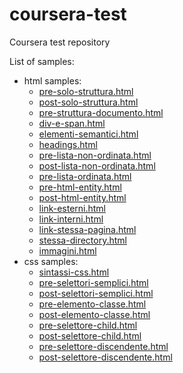 # coursera-test
Coursera test repository

List of samples:
 - html samples:
    - [pre-solo-struttura.html](http://simotae14.github.io/coursera-test/esempi_lezioni/lezione01/pre-solo-struttura)
    - [post-solo-struttura.html](http://simotae14.github.io/coursera-test/esempi_lezioni/lezione01/post-solo-struttura)
    - [pre-struttura-documento.html](http://simotae14.github.io/coursera-test/esempi_lezioni/lezione04/pre-struttura-documento)
    - [div-e-span.html](http://simotae14.github.io/coursera-test/esempi_lezioni/lezione05/div-e-span)
    - [elementi-semantici.html](http://simotae14.github.io/coursera-test/esempi_lezioni/lezione06/elementi-semantici)
    - [headings.html](http://simotae14.github.io/coursera-test/esempi_lezioni/lezione06/headings)
    - [pre-lista-non-ordinata.html](http://simotae14.github.io/coursera-test/esempi_lezioni/lezione07/pre-lista-non-ordinata)
    - [post-lista-non-ordinata.html](http://simotae14.github.io/coursera-test/esempi_lezioni/lezione07/post-lista-non-ordinata)
    - [pre-lista-ordinata.html](http://simotae14.github.io/coursera-test/esempi_lezioni/lezione07/pre-lista-ordinata)
    - [pre-html-entity.html](http://simotae14.github.io/coursera-test/esempi_lezioni/lezione08/pre-html-entity)
    - [post-html-entity.html](http://simotae14.github.io/coursera-test/esempi_lezioni/lezione08/post-html-entity)
    - [link-esterni.html](http://simotae14.github.io/coursera-test/esempi_lezioni/lezione09/link-esterni)
    - [link-interni.html](http://simotae14.github.io/coursera-test/esempi_lezioni/lezione09/link-interni)
    - [link-stessa-pagina.html](http://simotae14.github.io/coursera-test/esempi_lezioni/lezione09/link-stessa-pagina)
    - [stessa-directory.html](http://simotae14.github.io/coursera-test/esempi_lezioni/lezione09/stessa-directory)
    - [immagini.html](http://simotae14.github.io/coursera-test/esempi_lezioni/lezione10/immagini)
 - css samples:
    - [sintassi-css.html](http://simotae14.github.io/coursera-test/esempi_lezioni/lezione12/sintassi-css)
    - [pre-selettori-semplici.html](http://simotae14.github.io/coursera-test/esempi_lezioni/lezione13/pre-selettori-semplici)
    - [post-selettori-semplici.html](http://simotae14.github.io/coursera-test/esempi_lezioni/lezione13/post-selettori-semplici)
    - [pre-elemento-classe.html](http://simotae14.github.io/coursera-test/esempi_lezioni/lezione14/pre-elemento-classe)
    - [post-elemento-classe.html](http://simotae14.github.io/coursera-test/esempi_lezioni/lezione14/post-elemento-classe)
    - [pre-selettore-child.html](http://simotae14.github.io/coursera-test/esempi_lezioni/lezione14/pre-selettore-child)
    - [post-selettore-child.html](http://simotae14.github.io/coursera-test/esempi_lezioni/lezione14/post-selettore-child)
    - [pre-selettore-discendente.html](http://simotae14.github.io/coursera-test/esempi_lezioni/lezione14/pre-selettore-discendente)
    - [post-selettore-discendente.html](http://simotae14.github.io/coursera-test/esempi_lezioni/lezione14/post-selettore-discendente)

